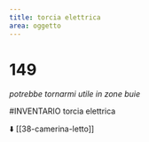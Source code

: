 ```yaml
---
title: torcia elettrica
area: oggetto
---
```

# 149
_potrebbe tornarmi utile in zone buie_

#INVENTARIO torcia elettrica

⬇️ [[38-camerina-letto]]
